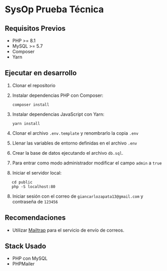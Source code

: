 
# SysOp Prueba Técnica

## Requisitos Previos
- PHP >= 8.1
- MySQL >= 5.7
- Composer
- Yarn

## Ejecutar en desarrollo

1. Clonar el repositorio

2. Instalar dependencias PHP con Composer:
   ```
   composer install
   ```
3. Instalar dependencias JavaScript con Yarn:

   ```
   yarn install
   ```

4. Clonar el archivo ```.env.template``` y renombrarlo la copia ```.env```

4. Llenar las variables de entorno definidas en el archivo ```.env```

5. Crear la base de datos ejecutando el archivo `db.sql`.

6. Para entrar como modo administrador modificar el campo ```admin``` a ```true```

7. Iniciar el servidor local:
```
   cd public
   php -S localhost:80
```

8. Iniciar sesión con el correo de ```giancarlozapata13@gmail.com``` y contraseña de ```123456```


## Recomendaciones
* Utilizar [Mailtrap](https://mailtrap.io/) para el servicio de envío de correos.

## Stack Usado
* PHP con MySQL
* PHPMailer